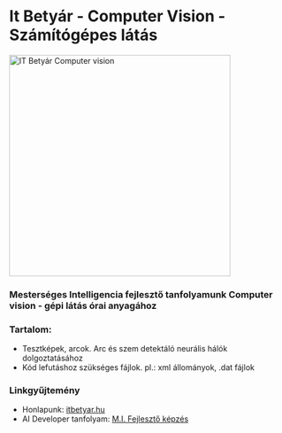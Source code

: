 # It Betyár - Computer Vision - Számítógépes látás

<img src="https://raw.githubusercontent.com/itbetyar/Computer-Vision/main/cvisionbannertxt.webp" alt="IT Betyár Computer vision" width="400">

### Mesterséges Intelligencia fejlesztő tanfolyamunk Computer vision - gépi látás órai anyagához

### **Tartalom:**
- Tesztképek, arcok. Arc és szem detektáló neurális hálók dolgoztatásához
- Kód lefutáshoz szükséges fájlok. pl.: xml állományok, .dat fájlok

### Linkgyűjtemény
- Honlapunk: [itbetyar.hu](http://itbetyar.hu)
- AI Developer tanfolyam: [M.I. Fejlesztő képzés](https://itbetyar.hu/mesterseges-intelligencia-fejleszto-tanfolyam)
